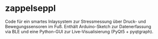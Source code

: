 # zappelseppl
Code für ein smartes Inlaysystem zur Stressmessung über Druck- und Bewegungssensoren im Fuß. Enthält Arduino-Sketch zur Datenerfassung via BLE und eine Python-GUI zur Live-Visualisierung (PyQt5 + pyqtgraph).
